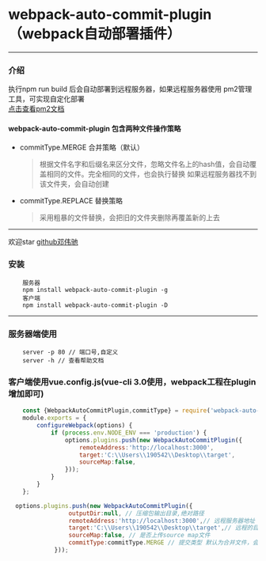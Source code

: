 # webpack-auto-commit-plugin（webpack自动部署插件）
***
### 介绍
执行npm run build 后会自动部署到远程服务器，如果远程服务器使用 pm2管理工具，可实现自定化部署<br>
[点击查看pm2文档](https://github.com/Unitech/pm2)<br>
#### webpack-auto-commit-plugin 包含两种文件操作策略<br>
* commitType.MERGE 合并策略（默认）
    > 根据文件名字和后缀名来区分文件，忽略文件名上的hash值，会自动覆盖相同的文件。完全相同的文件，也会执行替换
     如果远程服务器找不到该文件夹，会自动创建
* commitType.REPLACE 替换策略
    > 采用粗暴的文件替换，会把旧的文件夹删除再覆盖新的上去
***
欢迎star [github邓伟驰](https://github.com/dengweichi/webpack-auto-commit-plugin)

### 安装
```
    服务器
    npm install webpack-auto-commit-plugin -g
    客户端
    npm install webpack-auto-commit-plugin -D
```

***

###  服务器端使用
```
    server -p 80 // 端口号,自定义
    server -h // 查看帮助文档
```
### 客户端使用vue.config.js(vue-cli 3.0使用，webpack工程在plugin增加即可)
``` javascript 1.8
    const {WebpackAutoCommitPlugin,commitType} = require('webpack-auto-commit-plugin');
    module.exports = {
        configureWebpack(options) {
            if (process.env.NODE_ENV === 'production') {
                options.plugins.push(new WebpackAutoCommitPlugin({
                    remoteAddress:'http://localhost:3000',
                    target:'C:\\Users\\190542\\Desktop\\target',
                    sourceMap:false,
                }));
            }
        }
    };
```

``` javascript 1.8
  options.plugins.push(new WebpackAutoCommitPlugin({
                 outputDir:null, // 压缩包输出目录,绝对路径
                 remoteAddress:'http://localhost:3000',// 远程服务器地址
                 target:'C:\\Users\\190542\\Desktop\\target',// 远程的目标目录
                 sourceMap:false, // 是否上传source map文件
                 commitType:commitType.MERGE // 提交类型 默认为合并文件，会根据 文件名和文件后缀匹配，自覆盖不同hash而文件名一样的文件,可选 commitType.REPLACE,会直接替换目标目录
             }));
```
